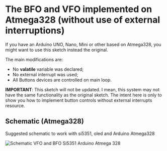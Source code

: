 # The BFO and VFO implemented on Atmega328 (without use of external interruptions)

If you have an Arduino UNO, Nano, Mini or other based on Atmega328, you might want to use this sketch instead the original.

The main modifications are: 

- No __valatile__ variable was declared;
- No external interrupt was used; 
- All Buttons devices are controlled on main loop.

__IMPORTANT__:
This sketch will not be updated. I mean, this system may not have the same functionality as the original sketch. The intent here is only to show you how to implement button controls without external interrupts resource.



## Schematic (Atmega328)

Suggested schematic to work with si5351, oled and Arduino Atmega328

![Schematic VFO and BFO Si5351 Arduino Atmega 328](https://github.com/pu2clr/VFO_BFO_OLED_ARDUINO/blob/master/Experiments/Atmega328/schematic/vfobfo_atmega328_schematic.png)



